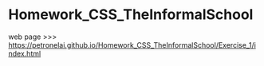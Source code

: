# Homework_CSS_TheInformalSchool
web page >>> https://petronelai.github.io/Homework_CSS_TheInformalSchool/Exercise_1/index.html
